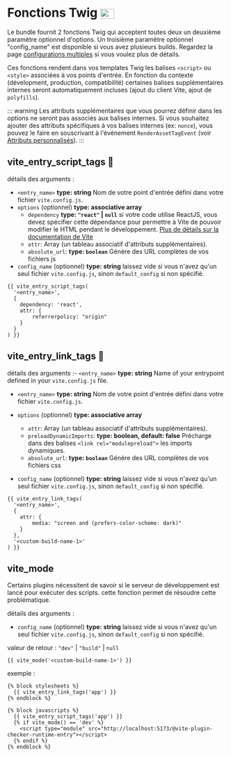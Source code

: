 # Fonctions Twig <img src="/images/logo-twig.svg" width="32" height="23" style="display: inline; vertical-align: -10%; " />

Le bundle fournit 2 fonctions Twig qui acceptent toutes deux un deuxième paramètre optionnel d'options.
Un troisième paramètre optionnel "config_name" est disponible si vous avez plusieurs builds. Regardez la page [configurations multiples](/fr/guide/multiple-configurations) si vous voulez plus de détails.

Ces fonctions rendent dans vos templates Twig les balises `<script>` ou `<style>` associées à vos points d'entrée. En fonction du contexte (dévelopment, production, compatibilité) certaines balises supplémentaires internes seront automatiquement incluses (ajout du client Vite, ajout de `polyfills`).

::: warning
Les attributs supplémentaires que vous pourrez définir dans les options ne seront pas associés aux balises internes. Si vous souhaitez ajouter des attributs spécifiques à vos balises internes (ex: `nonce`), vous pouvez le faire en souscrivant à l'événement `RenderAssetTagEvent` (voir [Attributs personnalisés](/fr/guide/custom-attributes.html#en-ecoutant-l-evenement-renderassettagevent-%F0%9F%A7%A9)).
:::

## vite_entry_script_tags 📜

détails des arguments :
- `<entry_name>` **type: string** Nom de votre point d'entrée défini dans votre fichier `vite.config.js`.
- `options` (optionnel) **type: associative array**
  - `dependency` **type: `"react"` | `null`**  si votre code utilise ReactJS, vous devez spécifier cette dépendance pour permettre à Vite de pouvoir modifier le HTML pendant le développement. [Plus de détails sur la documentation de Vite](https://vitejs.dev/guide/backend-integration.html#backend-integration)
  - `attr`: Array (un tableau associatif d'attributs supplémentaires).
  - `absolute_url`: **type: `boolean`** Génère des URL complètes de vos fichiers js
- `config_name` (optionnel) **type: string** laissez vide si vous n'avez qu'un seul fichier `vite.config.js`, sinon `default_config` si non spécifié.

```twig
{{ vite_entry_script_tags(
  '<entry_name>',
  {
    dependency: 'react',
    attr: {
        referrerpolicy: "origin"
    }
  }
) }}
```


## vite_entry_link_tags 🎨

détails des arguments :- `<entry_name>` **type: string** Name of your entrypoint defined in your `vite.config.js` file.
- `<entry_name>` **type: string** Nom de votre point d'entrée défini dans votre fichier `vite.config.js`.
- `options` (optionnel) **type: associative array**
  - `attr`: Array (un tableau associatif d'attributs supplémentaires).
  - `preloadDynamicImports`: **type: boolean, default: false** Précharge dans des balises `<link rel="modulepreload">` les imports dynamiques.
  - `absolute_url`: **type: `boolean`** Génère des URL complètes de vos fichiers css

- `config_name` (optionnel) **type: string** laissez vide si vous n'avez qu'un seul fichier `vite.config.js`, sinon `default_config` si non spécifié.

```twig
{{ vite_entry_link_tags(
  '<entry_name>',
  {
    attr: {
        media: "screen and (prefers-color-scheme: dark)"
    }
  },
  '<custom-build-name-1>'
) }}
```

## vite_mode

Certains plugins nécessitent de savoir si le serveur de développement est lancé pour exécuter des scripts. cette fonction permet de résoudre cette problématique.

détails des arguments :
- `config_name` (optionnel) **type: string** laissez vide si vous n'avez qu'un seul fichier `vite.config.js`, sinon `default_config` si non spécifié.


valeur de retour : `"dev"` | `"build"` | `null`

```twig
{{ vite_mode('<custom-build-name-1>') }}
```

exemple :
```twig
{% block stylesheets %}
  {{ vite_entry_link_tags('app') }}
{% endblock %}

{% block javascripts %}
  {{ vite_entry_script_tags('app') }}
  {% if vite_mode() == 'dev' %}
    <script type="module" src="http://localhost:5173/@vite-plugin-checker-runtime-entry"></script>
  {% endif %}
{% endblock %}
```
